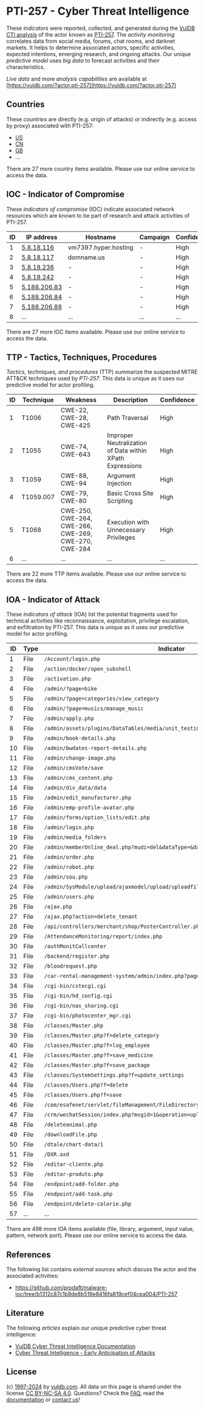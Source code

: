 # PTI-257 - Cyber Threat Intelligence

These _indicators_ were reported, collected, and generated during the [VulDB CTI analysis](https://vuldb.com/?kb.cti) of the actor known as [PTI-257](https://vuldb.com/?actor.pti-257). The _activity monitoring_ correlates data from social media, forums, chat rooms, and darknet markets. It helps to determine associated actors, specific activities, expected intentions, emerging research, and ongoing attacks. Our unique _predictive model_ uses _big data_ to forecast activities and their characteristics.

_Live data_ and more _analysis capabilities_ are available at [https://vuldb.com/?actor.pti-257](https://vuldb.com/?actor.pti-257)

## Countries

These _countries_ are directly (e.g. origin of attacks) or indirectly (e.g. access by proxy) associated with PTI-257:

* [US](https://vuldb.com/?country.us)
* [CN](https://vuldb.com/?country.cn)
* [GB](https://vuldb.com/?country.gb)
* ...

There are 27 more country items available. Please use our online service to access the data.

## IOC - Indicator of Compromise

These _indicators of compromise_ (IOC) indicate associated network resources which are known to be part of research and attack activities of PTI-257.

ID | IP address | Hostname | Campaign | Confidence
-- | ---------- | -------- | -------- | ----------
1 | [5.8.18.116](https://vuldb.com/?ip.5.8.18.116) | vm7397.hyper.hosting | - | High
2 | [5.8.18.117](https://vuldb.com/?ip.5.8.18.117) | domname.us | - | High
3 | [5.8.18.236](https://vuldb.com/?ip.5.8.18.236) | - | - | High
4 | [5.8.18.242](https://vuldb.com/?ip.5.8.18.242) | - | - | High
5 | [5.188.206.83](https://vuldb.com/?ip.5.188.206.83) | - | - | High
6 | [5.188.206.84](https://vuldb.com/?ip.5.188.206.84) | - | - | High
7 | [5.188.206.88](https://vuldb.com/?ip.5.188.206.88) | - | - | High
8 | ... | ... | ... | ...

There are 27 more IOC items available. Please use our online service to access the data.

## TTP - Tactics, Techniques, Procedures

_Tactics, techniques, and procedures_ (TTP) summarize the suspected MITRE ATT&CK techniques used by _PTI-257_. This data is unique as it uses our predictive model for actor profiling.

ID | Technique | Weakness | Description | Confidence
-- | --------- | -------- | ----------- | ----------
1 | T1006 | CWE-22, CWE-28, CWE-425 | Path Traversal | High
2 | T1055 | CWE-74, CWE-643 | Improper Neutralization of Data within XPath Expressions | High
3 | T1059 | CWE-88, CWE-94 | Argument Injection | High
4 | T1059.007 | CWE-79, CWE-80 | Basic Cross Site Scripting | High
5 | T1068 | CWE-250, CWE-264, CWE-266, CWE-269, CWE-270, CWE-284 | Execution with Unnecessary Privileges | High
6 | ... | ... | ... | ...

There are 22 more TTP items available. Please use our online service to access the data.

## IOA - Indicator of Attack

These _indicators of attack_ (IOA) list the potential fragments used for technical activities like reconnaissance, exploitation, privilege escalation, and exfiltration by PTI-257. This data is unique as it uses our predictive model for actor profiling.

ID | Type | Indicator | Confidence
-- | ---- | --------- | ----------
1 | File | `/Account/login.php` | High
2 | File | `/action/docker/open_subshell` | High
3 | File | `/activation.php` | High
4 | File | `/admin/?page=bike` | High
5 | File | `/admin/?page=categories/view_category` | High
6 | File | `/admin/?page=musics/manage_music` | High
7 | File | `/admin/apply.php` | High
8 | File | `/admin/assets/plugins/DataTables/media/unit_testing/templates/complex_header_2.php` | High
9 | File | `/admin/book-details.php` | High
10 | File | `/admin/bwdates-report-details.php` | High
11 | File | `/admin/change-image.php` | High
12 | File | `/admin/cmsVote/save` | High
13 | File | `/admin/cms_content.php` | High
14 | File | `/admin/div_data/data` | High
15 | File | `/admin/edit_manufacturer.php` | High
16 | File | `/admin/emp-profile-avatar.php` | High
17 | File | `/admin/forms/option_lists/edit.php` | High
18 | File | `/admin/login.php` | High
19 | File | `/admin/media_folders` | High
20 | File | `/admin/memberOnline_deal.php?mudi=del&dataType=&dataID=6` | High
21 | File | `/admin/order.php` | High
22 | File | `/admin/robot.php` | High
23 | File | `/admin/sou.php` | High
24 | File | `/admin/SysModule/upload/ajaxmodel/upload/uploadfilepath/sysmodule_1` | High
25 | File | `/admin/users.php` | High
26 | File | `/ajax.php` | Medium
27 | File | `/ajax.php?action=delete_tenant` | High
28 | File | `/api/controllers/merchant/shop/PosterController.php` | High
29 | File | `/AttendanceMonitoring/report/index.php` | High
30 | File | `/authMonitCallcenter` | High
31 | File | `/backend/register.php` | High
32 | File | `/bloodrequest.php` | High
33 | File | `/car-rental-management-system/admin/index.php?page=manage_car` | High
34 | File | `/cgi-bin/cstecgi.cgi` | High
35 | File | `/cgi-bin/hd_config.cgi` | High
36 | File | `/cgi-bin/nas_sharing.cgi` | High
37 | File | `/cgi-bin/photocenter_mgr.cgi` | High
38 | File | `/classes/Master.php` | High
39 | File | `/classes/Master.php?f=delete_category` | High
40 | File | `/classes/Master.php?f=log_employee` | High
41 | File | `/classes/Master.php?f=save_medicine` | High
42 | File | `/classes/Master.php?f=save_package` | High
43 | File | `/classes/SystemSettings.php?f=update_settings` | High
44 | File | `/classes/Users.php?f=delete` | High
45 | File | `/classes/Users.php?f=save` | High
46 | File | `/com/esafenet/servlet/fileManagement/FileDirectoryService.java` | High
47 | File | `/crm/wechatSession/index.php?msgid=1&operation=upload` | High
48 | File | `/deleteanimal.php` | High
49 | File | `/downloadFile.php` | High
50 | File | `/dtale/chart-data/1` | High
51 | File | `/DXR.axd` | Medium
52 | File | `/editar-cliente.php` | High
53 | File | `/editar-produto.php` | High
54 | File | `/endpoint/add-folder.php` | High
55 | File | `/endpoint/add-task.php` | High
56 | File | `/endpoint/delete-calorie.php` | High
57 | ... | ... | ...

There are 498 more IOA items available (file, library, argument, input value, pattern, network port). Please use our online service to access the data.

## References

The following list contains _external sources_ which discuss the actor and the associated activities:

* https://github.com/prodaft/malware-ioc/tree/b1312c87c1b9de8b519e8416fa819cef04cea004/PTI-257

## Literature

The following _articles_ explain our unique predictive cyber threat intelligence:

* [VulDB Cyber Threat Intelligence Documentation](https://vuldb.com/?kb.cti)
* [Cyber Threat Intelligence - Early Anticipation of Attacks](https://www.scip.ch/en/?labs.20201022)

## License

(c) [1997-2024](https://vuldb.com/?kb.changelog) by [vuldb.com](https://vuldb.com/?kb.about). All data on this page is shared under the license [CC BY-NC-SA 4.0](https://creativecommons.org/licenses/by-nc-sa/4.0/). Questions? Check the [FAQ](https://vuldb.com/?kb.faq), read the [documentation](https://vuldb.com/?kb) or [contact us](https://vuldb.com/?contact)!
